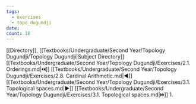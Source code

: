 ```yaml
---
tags:
  - exercises
  - topo_dugundji
date: 
count: 18
---
```

[[Directory]], [[Textbooks/Undergraduate/Second Year/Topology Dugundji/Topology Dugundji|Subject Directory]]
[[Textbooks/Undergraduate/Second Year/Topology Dugundji/Exercises/2.1. Orderings.md|🞀🞀]] [[Textbooks/Undergraduate/Second Year/Topology Dugundji/Exercises/2.8. Cardinal Arithmetic.md|◀]] [[Textbooks/Undergraduate/Second Year/Topology Dugundji/Exercises/3.1. Topological spaces.md|▶]] [[Textbooks/Undergraduate/Second Year/Topology Dugundji/Exercises/3.1. Topological spaces.md|🞂🞂]]
1. 